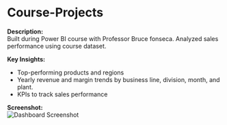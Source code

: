 # Course-Projects

**Description:**  
Built during Power BI course with Professor Bruce fonseca. Analyzed sales performance using course dataset.

**Key Insights:**  
- Top-performing products and regions  
- Yearly revenue and margin trends by business line, division, month, and plant. 
- KPIs to track sales performance  

**Screenshot:**  
![Dashboard Screenshot](screenshot.png)
